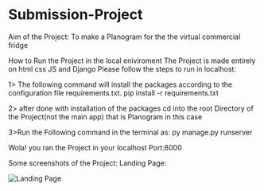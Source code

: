 # Submission-Project

Aim of the Project: To make a Planogram for the the virtual commercial fridge

How to Run the Project in the local eniviroment
The Project is made entirely on html css JS and Django
Please follow the steps to run in localhost:

1> The following command will install the packages according to the configuration file requirements.txt.
 pip install -r requirements.txt
 
2> after done with installation of the packages
cd into the root Directory of the Project(not the main app) that is Planogram in this case

3>Run the Following command in the terminal as: py manage.py runserver

Wola! you ran the Project in your localhost Port:8000

Some screenshots of the Project:
Landing Page:

![Landing Page](https://user-images.githubusercontent.com/62498648/141296438-2ce32d10-819c-4208-ad46-c3a6d10ecda6.PNG)


